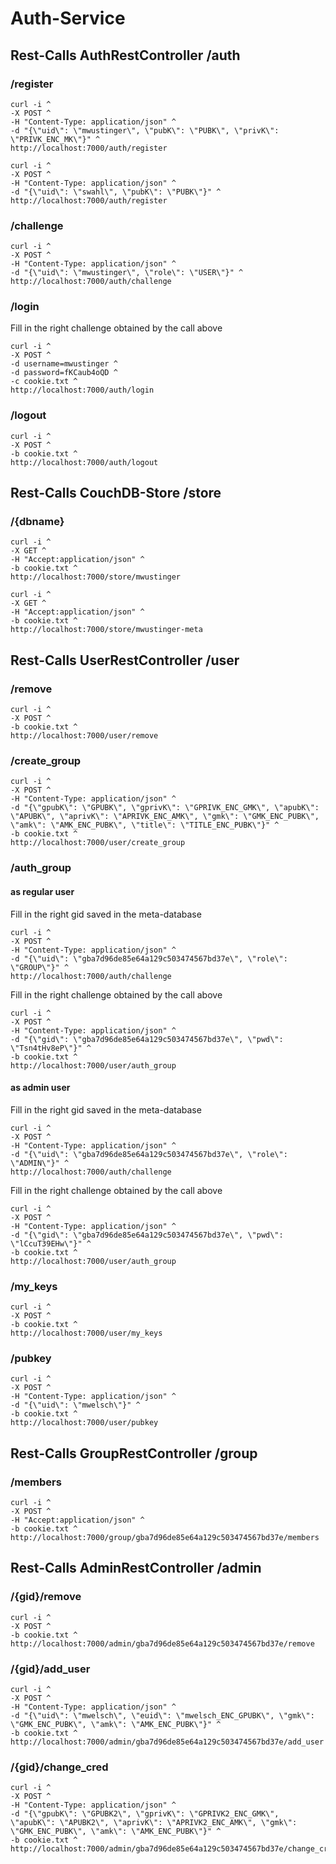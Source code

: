 # Auth-Service

## Rest-Calls AuthRestController /auth

### /register

```
curl -i ^
-X POST ^
-H "Content-Type: application/json" ^
-d "{\"uid\": \"mwustinger\", \"pubK\": \"PUBK\", \"privK\": \"PRIVK_ENC_MK\"}" ^
http://localhost:7000/auth/register

curl -i ^
-X POST ^
-H "Content-Type: application/json" ^
-d "{\"uid\": \"swahl\", \"pubK\": \"PUBK\"}" ^
http://localhost:7000/auth/register
```

### /challenge

```
curl -i ^
-X POST ^
-H "Content-Type: application/json" ^
-d "{\"uid\": \"mwustinger\", \"role\": \"USER\"}" ^
http://localhost:7000/auth/challenge
```

### /login

Fill in the right challenge obtained by the call above

```
curl -i ^
-X POST ^
-d username=mwustinger ^
-d password=fKCaub4oQD ^
-c cookie.txt ^
http://localhost:7000/auth/login
```

### /logout

```
curl -i ^
-X POST ^
-b cookie.txt ^
http://localhost:7000/auth/logout
```

## Rest-Calls CouchDB-Store /store

### /{dbname}

```
curl -i ^
-X GET ^
-H "Accept:application/json" ^
-b cookie.txt ^
http://localhost:7000/store/mwustinger

curl -i ^
-X GET ^
-H "Accept:application/json" ^
-b cookie.txt ^
http://localhost:7000/store/mwustinger-meta
```

## Rest-Calls UserRestController /user

### /remove

```
curl -i ^
-X POST ^
-b cookie.txt ^
http://localhost:7000/user/remove
```

### /create_group

```
curl -i ^
-X POST ^
-H "Content-Type: application/json" ^
-d "{\"gpubK\": \"GPUBK\", \"gprivK\": \"GPRIVK_ENC_GMK\", \"apubK\": \"APUBK\", \"aprivK\": \"APRIVK_ENC_AMK\", \"gmk\": \"GMK_ENC_PUBK\", \"amk\": \"AMK_ENC_PUBK\", \"title\": \"TITLE_ENC_PUBK\"}" ^
-b cookie.txt ^
http://localhost:7000/user/create_group
```

### /auth_group

#### as regular user

Fill in the right gid saved in the meta-database

```
curl -i ^
-X POST ^
-H "Content-Type: application/json" ^
-d "{\"uid\": \"gba7d96de85e64a129c503474567bd37e\", \"role\": \"GROUP\"}" ^
http://localhost:7000/auth/challenge
```

Fill in the right challenge obtained by the call above

```
curl -i ^
-X POST ^
-H "Content-Type: application/json" ^
-d "{\"gid\": \"gba7d96de85e64a129c503474567bd37e\", \"pwd\": \"Tsn4tHv8eP\"}" ^
-b cookie.txt ^
http://localhost:7000/user/auth_group
```

#### as admin user

Fill in the right gid saved in the meta-database

```
curl -i ^
-X POST ^
-H "Content-Type: application/json" ^
-d "{\"uid\": \"gba7d96de85e64a129c503474567bd37e\", \"role\": \"ADMIN\"}" ^
http://localhost:7000/auth/challenge
```

Fill in the right challenge obtained by the call above

```
curl -i ^
-X POST ^
-H "Content-Type: application/json" ^
-d "{\"gid\": \"gba7d96de85e64a129c503474567bd37e\", \"pwd\": \"lCcuT39EHw\"}" ^
-b cookie.txt ^
http://localhost:7000/user/auth_group
```

### /my_keys

```
curl -i ^
-X POST ^
-b cookie.txt ^
http://localhost:7000/user/my_keys
```

### /pubkey

```
curl -i ^
-X POST ^
-H "Content-Type: application/json" ^
-d "{\"uid\": \"mwelsch\"}" ^
-b cookie.txt ^
http://localhost:7000/user/pubkey
```

## Rest-Calls GroupRestController /group

### /members

```
curl -i ^
-X POST ^
-H "Accept:application/json" ^
-b cookie.txt ^
http://localhost:7000/group/gba7d96de85e64a129c503474567bd37e/members
```

## Rest-Calls AdminRestController /admin

### /{gid}/remove

```
curl -i ^
-X POST ^
-b cookie.txt ^
http://localhost:7000/admin/gba7d96de85e64a129c503474567bd37e/remove
```

### /{gid}/add_user

```
curl -i ^
-X POST ^
-H "Content-Type: application/json" ^
-d "{\"uid\": \"mwelsch\", \"euid\": \"mwelsch_ENC_GPUBK\", \"gmk\": \"GMK_ENC_PUBK\", \"amk\": \"AMK_ENC_PUBK\"}" ^
-b cookie.txt ^
http://localhost:7000/admin/gba7d96de85e64a129c503474567bd37e/add_user
```

### /{gid}/change_cred

```
curl -i ^
-X POST ^
-H "Content-Type: application/json" ^
-d "{\"gpubK\": \"GPUBK2\", \"gprivK\": \"GPRIVK2_ENC_GMK\", \"apubK\": \"APUBK2\", \"aprivK\": \"APRIVK2_ENC_AMK\", \"gmk\": \"GMK_ENC_PUBK\", \"amk\": \"AMK_ENC_PUBK\"}" ^
-b cookie.txt ^
http://localhost:7000/admin/gba7d96de85e64a129c503474567bd37e/change_cred
```